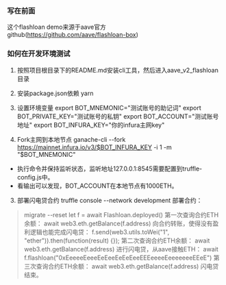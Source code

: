 ### 写在前面
这个flashloan demo来源于aave官方github(https://github.com/aave/flashloan-box)

### 如何在开发环境测试
1. 按照项目根目录下的README.md安装cli工具，然后进入aave_v2_flashloan目录

2. 安装package.json依赖
yarn

1. 设置环境变量
export BOT_MNEMONIC="测试账号的助记词"
export BOT_PRIVATE_KEY="测试账号的私钥"
export BOT_ACCOUNT="测试账号地址"
export BOT_INFURA_KEY="你的infura主网key"

2. Fork主网到本地节点
ganache-cli --fork https://mainnet.infura.io/v3/$BOT_INFURA_KEY -i 1 -m "$BOT_MNEMONIC"
* 执行命令并保持监听状态，监听地址127.0.0.1:8545需要配置到truffle-config.js中。
* 看输出可以发现，BOT_ACCOUNT在本地节点有1000ETH。

3. 部署闪电贷合约
truffle console --network development
部署合约：
> migrate --reset
> let f = await Flashloan.deployed()
第一次查询合约ETH余额：
> await web3.eth.getBalance(f.address)
向合约转账，使得没有盈利逻辑也能完成闪电贷：
> f.send(web3.utils.toWei("1", "ether")).then(function(result) {});
第二次查询合约ETH余额：
> await web3.eth.getBalance(f.address)
进行闪电贷，从aave接触ETH：
> await f.flashloan("0xEeeeeEeeeEeEeeEeEeEeeEEEeeeeEeeeeeeeEEeE")
第三次查询合约ETH余额：
> await web3.eth.getBalance(f.address)
闪电贷结束。
